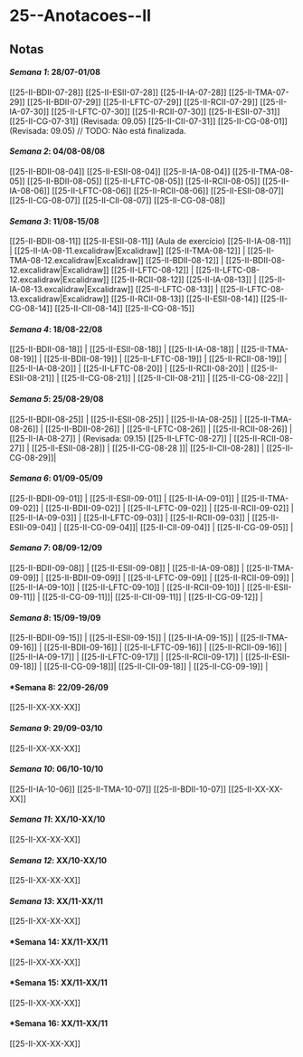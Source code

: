 # 25--Anotacoes--II

## **Notas**

#### *Semana 1*: 28/07-01/08
[[25-II-BDII-07-28]] 
[[25-II-ESII-07-28]] 
[[25-II-IA-07-28]] 
[[25-II-TMA-07-29]] 
[[25-II-BDII-07-29]] 
[[25-II-LFTC-07-29]] 
[[25-II-RCII-07-29]] 
[[25-II-IA-07-30]] 
[[25-II-LFTC-07-30]] 
[[25-II-RCII-07-30]] 
[[25-II-ESII-07-31]] 
[[25-II-CG-07-31]] (Revisada: 09.05)
[[25-II-CII-07-31]] 
[[25-II-CG-08-01]] (Revisada: 09.05) // TODO: Não está finalizada.

#### *Semana 2*: 04/08-08/08
[[25-II-BDII-08-04]] 
[[25-II-ESII-08-04]] 
[[25-II-IA-08-04]] 
[[25-II-TMA-08-05]] 
[[25-II-BDII-08-05]] 
[[25-II-LFTC-08-05]]
[[25-II-RCII-08-05]]
[[25-II-IA-08-06]] 
[[25-II-LFTC-08-06]] 
[[25-II-RCII-08-06]] 
[[25-II-ESII-08-07]] 
[[25-II-CG-08-07]] 
[[25-II-CII-08-07]] 
[[25-II-CG-08-08]] 

#### *Semana 3*: 11/08-15/08
[[25-II-BDII-08-11]] 
[[25-II-ESII-08-11]] (Aula de exercício)
[[25-II-IA-08-11]] | [[25-II-IA-08-11.excalidraw|Excalidraw]] 
[[25-II-TMA-08-12]] | [[25-II-TMA-08-12.excalidraw|Excalidraw]] 
[[25-II-BDII-08-12]] | [[25-II-BDII-08-12.excalidraw|Excalidraw]] 
[[25-II-LFTC-08-12]] | [[25-II-LFTC-08-12.excalidraw|Excalidraw]] 
[[25-II-RCII-08-12]] 
[[25-II-IA-08-13]] | [[25-II-IA-08-13.excalidraw|Excalidraw]] 
[[25-II-LFTC-08-13]] | [[25-II-LFTC-08-13.excalidraw|Excalidraw]]
[[25-II-RCII-08-13]]
[[25-II-ESII-08-14]]
[[25-II-CG-08-14]]
[[25-II-CII-08-14]]
[[25-II-CG-08-15]]

#### *Semana 4*: 18/08-22/08
[[25-II-BDII-08-18]] | 
[[25-II-ESII-08-18]] | 
[[25-II-IA-08-18]] |
[[25-II-TMA-08-19]] | 
[[25-II-BDII-08-19]] | 
[[25-II-LFTC-08-19]] | 
[[25-II-RCII-08-19]] |
[[25-II-IA-08-20]] |
[[25-II-LFTC-08-20]] | 
[[25-II-RCII-08-20]] |
[[25-II-ESII-08-21]] |
[[25-II-CG-08-21]] |
[[25-II-CII-08-21]] |
[[25-II-CG-08-22]] |

#### *Semana 5*: 25/08-29/08
[[25-II-BDII-08-25]] | 
[[25-II-ESII-08-25]] | 
[[25-II-IA-08-25]] |
[[25-II-TMA-08-26]] |
[[25-II-BDII-08-26]] | 
[[25-II-LFTC-08-26]] | 
[[25-II-RCII-08-26]] |
[[25-II-IA-08-27]] | (Revisada: 09.15)
[[25-II-LFTC-08-27]] | 
[[25-II-RCII-08-27]] |
[[25-II-ESII-08-28]] |
[[25-II-CG-08-28 ]]|
[[25-II-CII-08-28]] |
[[25-II-CG-08-29]]|

#### *Semana 6*: 01/09-05/09
[[25-II-BDII-09-01]] | 
[[25-II-ESII-09-01]] | 
[[25-II-IA-09-01]] |
[[25-II-TMA-09-02]] |
[[25-II-BDII-09-02]] | 
[[25-II-LFTC-09-02]] | 
[[25-II-RCII-09-02]] |
[[25-II-IA-09-03]] | 
[[25-II-LFTC-09-03]] | 
[[25-II-RCII-09-03]] |
[[25-II-ESII-09-04]] |
[[25-II-CG-09-04]]|
[[25-II-CII-09-04]] |
[[25-II-CG-09-05]] |
#### *Semana 7*: 08/09-12/09
[[25-II-BDII-09-08]] | 
[[25-II-ESII-09-08]] | 
[[25-II-IA-09-08]] |
[[25-II-TMA-09-09]] |
[[25-II-BDII-09-09]] | 
[[25-II-LFTC-09-09]] | 
[[25-II-RCII-09-09]] |
[[25-II-IA-09-10]] | 
[[25-II-LFTC-09-10]] | 
[[25-II-RCII-09-10]] |
[[25-II-ESII-09-11]] |
[[25-II-CG-09-11]]|
[[25-II-CII-09-11]] |
[[25-II-CG-09-12]] |
#### *Semana 8*: 15/09-19/09

[[25-II-BDII-09-15]] | 
[[25-II-ESII-09-15]] | 
[[25-II-IA-09-15]] |
[[25-II-TMA-09-16]] |
[[25-II-BDII-09-16]] | 
[[25-II-LFTC-09-16]] | 
[[25-II-RCII-09-16]] |
[[25-II-IA-09-17]] | 
[[25-II-LFTC-09-17]] | 
[[25-II-RCII-09-17]] |
[[25-II-ESII-09-18]] |
[[25-II-CG-09-18]]|
[[25-II-CII-09-18]] |
[[25-II-CG-09-19]] |
#### *Semana 8: 22/09-26/09
[[25-II-XX-XX-XX]]

#### *Semana 9*: 29/09-03/10
[[25-II-XX-XX-XX]]

#### *Semana 10*: 06/10-10/10
[[25-II-IA-10-06]]
[[25-II-TMA-10-07]]
[[25-II-BDII-10-07]]
[[25-II-XX-XX-XX]]

#### *Semana 11*: XX/10-XX/10
[[25-II-XX-XX-XX]]

#### *Semana 12*: XX/10-XX/10
[[25-II-XX-XX-XX]]

#### *Semana 13*: XX/11-XX/11
[[25-II-XX-XX-XX]]

#### *Semana 14: XX/11-XX/11
[[25-II-XX-XX-XX]]

#### *Semana 15: XX/11-XX/11
[[25-II-XX-XX-XX]]

#### *Semana 16: XX/11-XX/11
[[25-II-XX-XX-XX]]
